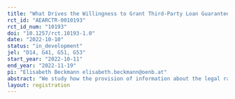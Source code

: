 ```yaml
---
title: "What Drives the Willingness to Grant Third-Party Loan Guarantees? Evidence from a Randomized Information Experiment"
rct_id: "AEARCTR-0010193"
rct_id_num: "10193"
doi: "10.1257/rct.10193-1.0"
date: "2022-10-10"
status: "in_development"
jel: "D14, G41, G51, G53"
start_year: "2022-10-11"
end_year: "2022-11-19"
pi: "Elisabeth Beckmann elisabeth.beckmann@oenb.at"
abstract: "We study how the provision of information about the legal ramifications and risks associated with a third-party guarantee for a loan affects an individual's willingness to grant such a guarantee. We examine how the effect varies with individuals' (i) expectations about loan default of the borrower and (ii) social preferences. The setting of the study is a survey experiment with a net sample of around 5,000 interviews that will be conducted online. The target population are adults living in the UK. Respondents are randomly assigned with equal probability to one of four different groups, a control group, a salience treatment group, and two salience-and-information treatment groups that differ in the information they are provided with."
layout: registration
---
```


